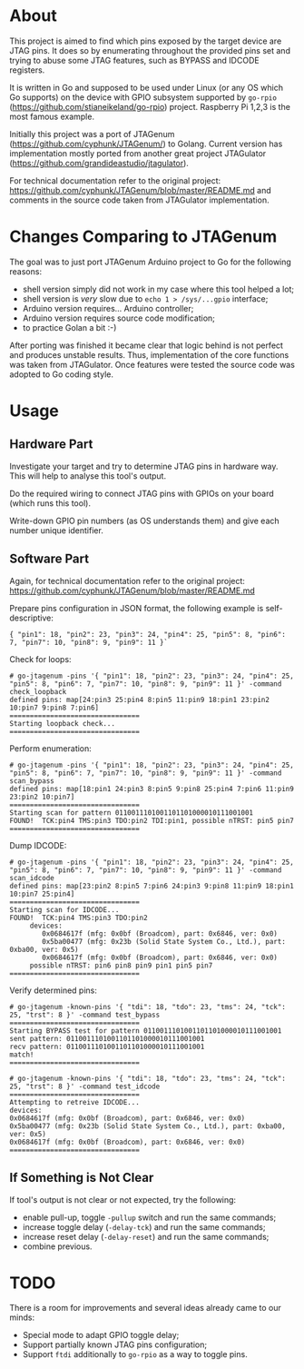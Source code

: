 # About

This project is aimed to find which pins exposed by the target device are JTAG
pins. It does so by enumerating throughout the provided pins set and trying to
abuse some JTAG features, such as BYPASS and IDCODE registers.

It is written in Go and supposed to be used under Linux (or any OS which Go
supports) on the device with GPIO subsystem supported by `go-rpio`
(https://github.com/stianeikeland/go-rpio) project. Raspberry Pi 1,2,3 is the
most famous example.

Initially this project was a port of JTAGenum
(https://github.com/cyphunk/JTAGenum/) to Golang. Current version has
implementation mostly ported from another great project JTAGulator
(https://github.com/grandideastudio/jtagulator).

For technical documentation refer to the original project:
https://github.com/cyphunk/JTAGenum/blob/master/README.md and comments in the
source code taken from JTAGulator implementation.

# Changes Comparing to JTAGenum

The goal was to just port JTAGenum Arduino project to Go for the following
reasons:
- shell version simply did not work in my case where this tool helped a lot;
- shell version is *very* slow due to `echo 1 > /sys/...gpio` interface;
- Arduino version requires... Arduino controller;
- Arduino version requires source code modification;
- to practice Golan a bit :-)

After porting was finished it became clear that logic behind is not perfect and
produces unstable results. Thus, implementation of the core functions was taken
from JTAGulator. Once features were tested the source code was adopted to Go
coding style.

# Usage

## Hardware Part

Investigate your target and try to determine JTAG pins in hardware way. This
will help to analyse this tool's output.

Do the required wiring to connect JTAG pins with GPIOs on your board (which runs
this tool).

Write-down GPIO pin numbers (as OS understands them) and give each number unique
identifier.

## Software Part

Again, for technical documentation refer to the original project:
https://github.com/cyphunk/JTAGenum/blob/master/README.md

Prepare pins configuration in JSON format, the following example is
self-descriptive:
```
{ "pin1": 18, "pin2": 23, "pin3": 24, "pin4": 25, "pin5": 8, "pin6": 7, "pin7": 10, "pin8": 9, "pin9": 11 }`
```

Check for loops:
```
# go-jtagenum -pins '{ "pin1": 18, "pin2": 23, "pin3": 24, "pin4": 25, "pin5": 8, "pin6": 7, "pin7": 10, "pin8": 9, "pin9": 11 }' -command check_loopback
defined pins: map[24:pin3 25:pin4 8:pin5 11:pin9 18:pin1 23:pin2 10:pin7 9:pin8 7:pin6]
================================
Starting loopback check...
================================
```

Perform enumeration:
```
# go-jtagenum -pins '{ "pin1": 18, "pin2": 23, "pin3": 24, "pin4": 25, "pin5": 8, "pin6": 7, "pin7": 10, "pin8": 9, "pin9": 11 }' -command scan_bypass
defined pins: map[18:pin1 24:pin3 8:pin5 9:pin8 25:pin4 7:pin6 11:pin9 23:pin2 10:pin7]
================================
Starting scan for pattern 0110011101001101101000010111001001
FOUND!  TCK:pin4 TMS:pin3 TDO:pin2 TDI:pin1, possible nTRST: pin5 pin7 
================================
```

Dump IDCODE:
```
# go-jtagenum -pins '{ "pin1": 18, "pin2": 23, "pin3": 24, "pin4": 25, "pin5": 8, "pin6": 7, "pin7": 10, "pin8": 9, "pin9": 11 }' -command scan_idcode
defined pins: map[23:pin2 8:pin5 7:pin6 24:pin3 9:pin8 11:pin9 18:pin1 10:pin7 25:pin4]
================================
Starting scan for IDCODE...
FOUND!  TCK:pin4 TMS:pin3 TDO:pin2
     devices:
        0x0684617f (mfg: 0x0bf (Broadcom), part: 0x6846, ver: 0x0)
        0x5ba00477 (mfg: 0x23b (Solid State System Co., Ltd.), part: 0xba00, ver: 0x5)
        0x0684617f (mfg: 0x0bf (Broadcom), part: 0x6846, ver: 0x0)
     possible nTRST: pin6 pin8 pin9 pin1 pin5 pin7 
================================
```

Verify determined pins:
```
# go-jtagenum -known-pins '{ "tdi": 18, "tdo": 23, "tms": 24, "tck": 25, "trst": 8 }' -command test_bypass
================================
Starting BYPASS test for pattern 0110011101001101101000010111001001
sent pattern: 0110011101001101101000010111001001
recv pattern: 0110011101001101101000010111001001
match!
================================
```

```
# go-jtagenum -known-pins '{ "tdi": 18, "tdo": 23, "tms": 24, "tck": 25, "trst": 8 }' -command test_idcode
================================
Attempting to retreive IDCODE...
devices:
0x0684617f (mfg: 0x0bf (Broadcom), part: 0x6846, ver: 0x0)
0x5ba00477 (mfg: 0x23b (Solid State System Co., Ltd.), part: 0xba00, ver: 0x5)
0x0684617f (mfg: 0x0bf (Broadcom), part: 0x6846, ver: 0x0)
================================
```

## If Something is Not Clear

If tool's output is not clear or not expected, try the following:
- enable pull-up, toggle `-pullup` switch and run the same commands;
- increase toggle delay (`-delay-tck`) and run the same commands;
- increase reset delay (`-delay-reset`) and run the same commands;
- combine previous.

# TODO

There is a room for improvements and several ideas already came to our minds:
- Special mode to adapt GPIO toggle delay;
- Support partially known JTAG pins configuration;
- Support `ftdi` additionally to `go-rpio` as a way to toggle pins.

